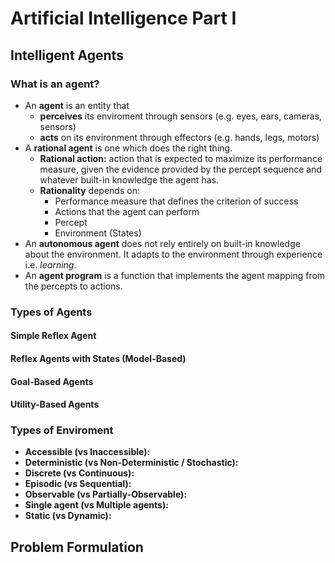 # Artificial Intelligence Part I
## Intelligent Agents
### What is an agent?
* An **agent** is an entity that
  * **perceives** its enviroment through sensors (e.g. eyes, ears, cameras, sensors)
  * **acts** on its environment through effectors (e.g. hands, legs, motors)
* A **rational agent** is one which does the right thing.
  * **Rational action:** action that is expected to maximize its performance measure, given the evidence provided by the percept sequence and whatever built-in knowledge the agent has.
  * **Rationality** depends on:
    * Performance measure that defines the criterion of success
    * Actions that the agent can perform
    * Percept
    * Environment (States)
* An **autonomous agent** does not rely entirely on built-in knowledge about the environment. It adapts to the environment through experience i.e. *learning*.
* An **agent program** is a function that implements the agent mapping from the percepts to actions.

### Types of Agents
#### Simple Reflex Agent

#### Reflex Agents with States (Model-Based)

#### Goal-Based Agents

#### Utility-Based Agents

### Types of Enviroment

* **Accessible (vs Inaccessible):**
* **Deterministic (vs Non-Deterministic / Stochastic):** 
* **Discrete (vs Continuous):**
* **Episodic (vs Sequential):**
* **Observable (vs Partially-Observable):**
* **Single agent (vs Multiple agents):**
* **Static (vs Dynamic):**

## Problem Formulation
